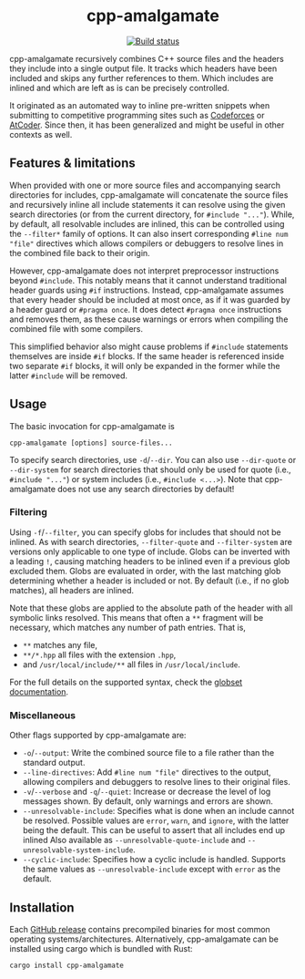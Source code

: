 <div align="center">

# cpp-amalgamate

[![Build status](https://github.com/Felerius/cpp-inline-includes/actions/workflows/ci.yml/badge.svg)](https://github.com/Felerius/cpp-inline-includes/actions)

</div>

cpp-amalgamate recursively combines C++ source files and the headers they include into a single
output file. It tracks which headers have been included and skips any further references to them.
Which includes are inlined and which are left as is can be precisely controlled.

It originated as an automated way to inline pre-written snippets when submitting to competitive
programming sites such as [Codeforces](https://codeforces.com/) or [AtCoder](https://atcoder.jp).
Since then, it has been generalized and might be useful in other contexts as well.

## Features & limitations

When provided with one or more source files and accompanying search directories for includes,
cpp-amalgamate will concatenate the source files and recursively inline all include statements it
can resolve using the given search directories (or from the current directory, for
`#include "..."`). While, by default, all resolvable includes are inlined, this can be controlled
using the `--filter*` family of options. It can also insert corresponding `#line num "file"`
directives which allows compilers or debuggers to resolve lines in the combined file back to their
origin.

However, cpp-amalgamate does not interpret preprocessor instructions beyond `#include`. This notably
means that it cannot understand traditional header guards using `#if` instructions. Instead,
cpp-amalgamate assumes that every header should be included at most once, as if it was guarded by a
header guard or `#pragma once`. It does detect `#pragma once` instructions and removes them, as
these cause warnings or errors when compiling the combined file with some compilers.

This simplified behavior also might cause problems if `#include` statements themselves are inside
`#if` blocks. If the same header is referenced inside two separate `#if` blocks, it will only be
expanded in the former while the latter `#include` will be removed.

## Usage

The basic invocation for cpp-amalgamate is

```shell
cpp-amalgamate [options] source-files...
```

To specify search directories, use `-d`/`--dir`. You can also use `--dir-quote` or `--dir-system`
for search directories that should only be used for quote (i.e., `#include "..."`) or system
includes (i.e., `#include <...>`). Note that cpp-amalgamate does not use any search directories by
default!

### Filtering

Using `-f`/`--filter`, you can specify globs for includes that should not be inlined. As with search
directories, `--filter-quote` and `--filter-system` are versions only applicable to one type of
include. Globs can be inverted with a leading `!`, causing matching headers to be inlined even if a
previous glob excluded them. Globs are evaluated in order, with the last matching glob determining
whether a header is included or not. By default (i.e., if no glob matches), all headers are inlined.

Note that these globs are applied to the absolute path of the header with all symbolic links
resolved. This means that often a `**` fragment will be necessary, which matches any number of path
entries. That is,

* `**` matches any file,
* `**/*.hpp` all files with the extension `.hpp`,
* and `/usr/local/include/**` all files in `/usr/local/include`.

For the full details on the supported syntax, check the
[globset documentation](https://docs.rs/globset/0.4.8/globset/#syntax).

### Miscellaneous

Other flags supported by cpp-amalgamate are:

* `-o`/`--output`: Write the combined source file to a file rather than the standard output.
* `--line-directives`: Add `#line num "file"` directives to the output, allowing compilers and
  debuggers to resolve lines to their original files.
* `-v`/`--verbose` and `-q`/`--quiet`: Increase or decrease the level of log messages shown. By
  default, only warnings and errors are shown.
* `--unresolvable-include`: Specifies what is done when an include cannot be resolved.  Possible
  values are `error`, `warn`, and `ignore`, with the latter being the default. This can be useful
  to assert that all includes end up inlined Also available as `--unresolvable-quote-include` and
  `--unresolvable-system-include`.
* `--cyclic-include`: Specifies how a cyclic include is handled. Supports the same values as
  `--unresolvable-include` except with `error` as the default.

## Installation

Each [GitHub release](https://github.com/Felerius/cpp-amalgamate/releases) contains precompiled
binaries for most common operating systems/architectures. Alternatively, cpp-amalgamate can be
installed using cargo which is bundled with Rust:

```shell
cargo install cpp-amalgamate
```

